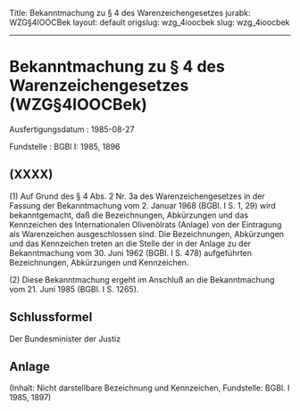 Title: Bekanntmachung zu § 4 des Warenzeichengesetzes
jurabk: WZG§4IOOCBek
layout: default
origslug: wzg_4ioocbek
slug: wzg_4ioocbek

---

# Bekanntmachung zu § 4 des Warenzeichengesetzes (WZG§4IOOCBek)

Ausfertigungsdatum
:   1985-08-27

Fundstelle
:   BGBl I: 1985, 1896



## (XXXX)

(1) Auf Grund des § 4 Abs. 2 Nr. 3a des Warenzeichengesetzes in der
Fassung der Bekanntmachung vom 2. Januar 1968 (BGBl. I S. 1, 29) wird
bekanntgemacht, daß die Bezeichnungen, Abkürzungen und das Kennzeichen
des Internationalen Olivenölrats (Anlage) von der Eintragung als
Warenzeichen ausgeschlossen sind. Die Bezeichnungen, Abkürzungen und
das Kennzeichen treten an die Stelle der in der Anlage zu der
Bekanntmachung vom 30. Juni 1962 (BGBl. I S. 478) aufgeführten
Bezeichnungen, Abkürzungen und Kennzeichen.

(2) Diese Bekanntmachung ergeht im Anschluß an die Bekanntmachung vom
21\. Juni 1985 (BGBl. I S. 1265).


## Schlussformel

Der Bundesminister der Justiz


## Anlage

(Inhalt: Nicht darstellbare Bezeichnung und Kennzeichen,
Fundstelle: BGBl. I 1985, 1897)

